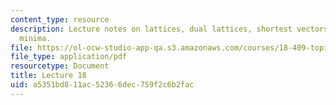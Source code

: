```yaml
---
content_type: resource
description: Lecture notes on lattices, dual lattices, shortest vectors, and successive
  minima.
file: https://ol-ocw-studio-app-qa.s3.amazonaws.com/courses/18-409-topics-in-theoretical-computer-science-an-algorithmists-toolkit-fall-2009/a5351bd811ac52366dec759f2c6b2fac_MIT18_409F09_scribe18.pdf
file_type: application/pdf
resourcetype: Document
title: Lecture 18
uid: a5351bd8-11ac-5236-6dec-759f2c6b2fac
---
```

